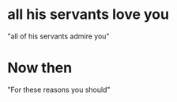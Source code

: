# all his servants love you

"all of his servants admire you"

# Now then

"For these reasons you should"

